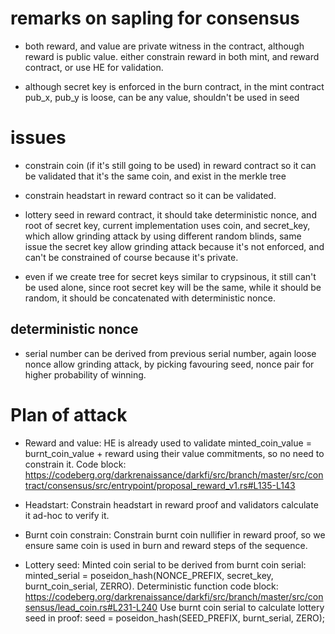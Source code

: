# remarks on sapling for consensus

- both reward, and value are private witness in the contract, although reward is public value. either constrain reward in both mint, and reward contract, or use HE for validation.

- although secret key is enforced in the burn contract, in the mint contract pub_x, pub_y is loose, can be any value, shouldn't be used in seed

# issues

- constrain coin (if it's still going to be used) in reward contract so it can be validated that it's the same coin, and exist in the merkle tree

- constrain headstart in reward contract so it can be validated.

- lottery seed in reward contract, it should take deterministic nonce, and root of secret key, current implementation uses coin, and secret_key, which allow grinding attack by using different random blinds, same issue the secret key allow grinding attack because it's not enforced, and can't be constrained of course because it's private.
- even if we create tree for secret keys similar to crypsinous, it still can't be used alone, since root secret key will be the same, while it should be random, it should be concatenated with deterministic nonce.

## deterministic nonce
- serial number can be derived from previous serial number, again loose nonce allow grinding attack, by picking favouring seed, nonce pair for higher probability of winning.

# Plan of attack

- Reward and value:
    HE is already used to validate minted_coin_value = burnt_coin_value + reward using their value commitments, so no need to constrain it.
    Code block: https://codeberg.org/darkrenaissance/darkfi/src/branch/master/src/contract/consensus/src/entrypoint/proposal_reward_v1.rs#L135-L143

- Headstart:
    Constrain headstart in reward proof and validators calculate it ad-hoc to verify it.

- Burnt coin constrain:
    Constrain burnt coin nullifier in reward proof, so we ensure same coin is used in burn and reward steps of the sequence.

- Lottery seed:
    Minted coin serial to be derived from burnt coin serial: minted_serial = poseidon_hash(NONCE_PREFIX, secret_key, burnt_coin_serial, ZERRO).
    Deterministic function code block: https://codeberg.org/darkrenaissance/darkfi/src/branch/master/src/consensus/lead_coin.rs#L231-L240
    Use burnt coin serial to calculate lottery seed in proof: seed = poseidon_hash(SEED_PREFIX, burnt_serial, ZERO);
